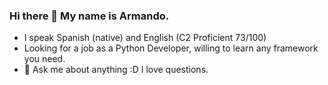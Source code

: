 ### Hi there 👋 My name is Armando.
- I speak Spanish (native) and English (C2 Proficient 73/100)
- Looking for a job as a Python Developer, willing to learn any framework you need.  
- 💬 Ask me about anything :D I love questions. 

<!--
**lordaris/lordaris** is a ✨ _special_ ✨ repository because its `README.md` (this file) appears on your GitHub profile.

Here are some ideas to get you started:

- 🔭 I’m currently working on ...
- 🌱 I’m currently learning ...
- 👯 I’m looking to collaborate on ...
- 🤔 I’m looking for help with ...
- 💬 Ask me about ...
- 📫 How to reach me: ...
- 😄 Pronouns: ...
- ⚡ Fun fact: ...
-->
